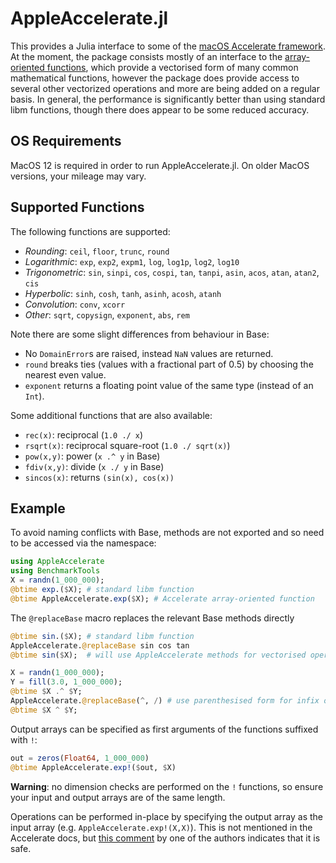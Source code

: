 # AppleAccelerate.jl

This provides a Julia interface to some of the
[macOS Accelerate framework](https://developer.apple.com/documentation/accelerate). At
the moment, the package consists mostly of an interface to the
[array-oriented functions](https://developer.apple.com/library/mac/documentation/Performance/Conceptual/vecLib/index.html#//apple_ref/doc/uid/TP30000414-357225),
which provide a vectorised form of many common mathematical functions, however the package does provide access to several other vectorized operations and more are being added on a regular basis.   In
general, the performance is significantly better than using standard libm
functions, though there does appear to be some reduced accuracy.

## OS Requirements

MacOS 12 is required in order to run AppleAccelerate.jl. On older MacOS versions, your mileage may vary.

## Supported Functions

The following functions are supported:
 * *Rounding*: `ceil`, `floor`, `trunc`, `round`
 * *Logarithmic*: `exp`, `exp2`, `expm1`, `log`, `log1p`, `log2`, `log10`
 * *Trigonometric*: `sin`, `sinpi`, `cos`, `cospi`, `tan`, `tanpi`, `asin`, `acos`, `atan`, `atan2`, `cis`
 * *Hyperbolic*: `sinh`, `cosh`, `tanh`, `asinh`, `acosh`, `atanh`
 * *Convolution*: `conv`, `xcorr`
 * *Other*: `sqrt`, `copysign`, `exponent`, `abs`, `rem`

Note there are some slight differences from behaviour in Base:
 * No `DomainError`s are raised, instead `NaN` values are returned.
 * `round` breaks ties (values with a fractional part of 0.5) by choosing the
   nearest even value.
 * `exponent` returns a floating point value of the same type (instead of an `Int`).

Some additional functions that are also available:
* `rec(x)`: reciprocal (`1.0 ./ x`)
* `rsqrt(x)`: reciprocal square-root (`1.0 ./ sqrt(x)`)
* `pow(x,y)`: power (`x .^ y` in Base)
* `fdiv(x,y)`: divide (`x ./ y` in Base)
* `sincos(x)`: returns `(sin(x), cos(x))`

## Example

To avoid naming conflicts with Base, methods are not exported and so need to
be accessed via the namespace:
```julia
using AppleAccelerate
using BenchmarkTools
X = randn(1_000_000);
@btime exp.($X); # standard libm function
@btime AppleAccelerate.exp($X); # Accelerate array-oriented function
```

The `@replaceBase` macro replaces the relevant Base methods directly
```julia
@btime sin.($X); # standard libm function
AppleAccelerate.@replaceBase sin cos tan
@btime sin($X);  # will use AppleAccelerate methods for vectorised operations

X = randn(1_000_000);
Y = fill(3.0, 1_000_000);
@btime $X .^ $Y;
AppleAccelerate.@replaceBase(^, /) # use parenthesised form for infix ops
@btime $X ^ $Y;
```

Output arrays can be specified as first arguments of the functions suffixed
with `!`:
```julia
out = zeros(Float64, 1_000_000)
@btime AppleAccelerate.exp!($out, $X)
```

**Warning**: no dimension checks are performed on the `!` functions, so ensure
  your input and output arrays are of the same length.

Operations can be performed in-place by specifying the output array as the
input array (e.g. `AppleAccelerate.exp!(X,X)`). This is not mentioned in the
Accelerate docs, but [this comment](http://stackoverflow.com/a/28833191/392585) by one of the authors indicates that it is safe.
